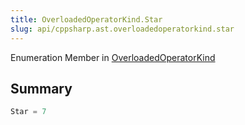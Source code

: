 ```yaml
---
title: OverloadedOperatorKind.Star
slug: api/cppsharp.ast.overloadedoperatorkind.star
---
```

Enumeration Member in [OverloadedOperatorKind](/api/cppsharp/ast/overloadedoperatorkind)

## Summary



```csharp
Star = 7
```

